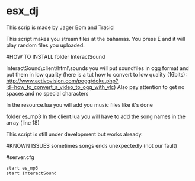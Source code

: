 # esx_dj

This scrip is made by Jager Bom and Tracid

This script makes you stream files at the bahamas. You press E and it will play random files you uploaded.


#HOW TO INSTALL
folder InteractSound

InteractSound\client\html\sounds 
you will put soundfiles in ogg format and put them in low quality (here is a tut how to convert to low quality (16bits): http://www.activovision.com/pogg/doku.php?id=how_to_convert_a_video_to_ogg_with_vlc)
Also pay attention to get no spaces and no special characters


In the resource.lua you will add you music files like it's done

folder es_mp3
In the client.lua you will have to add the song names in the array (line 18)


This script is still under development but works already.



#KNOWN ISSUES
sometimes songs ends unexpectedly (not our fault)


#server.cfg
```
start es_mp3
start InteractSound
```
